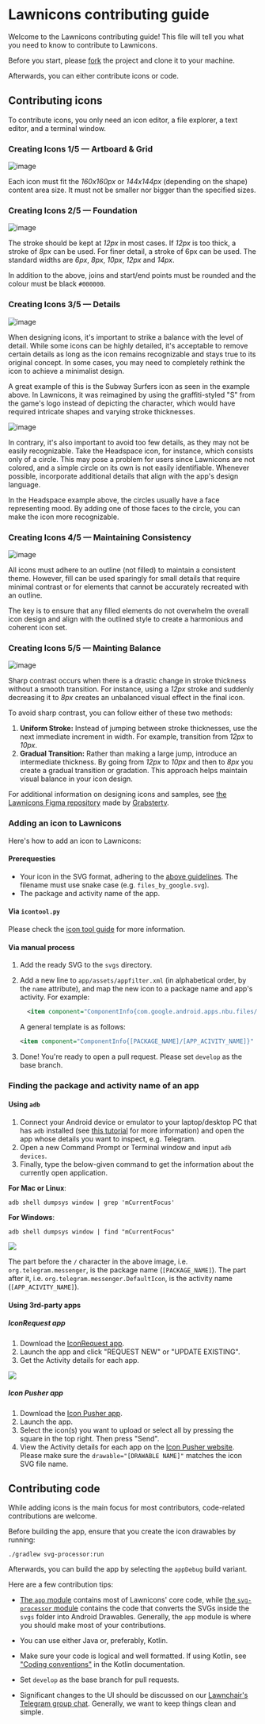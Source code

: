 # Lawnicons contributing guide
Welcome to the Lawnicons contributing guide! This file will tell you what you need to know to contribute to Lawnicons.

Before you start, please [fork](https://github.com/LawnchairLauncher/lawnicons/fork) the project and clone it to your machine. 

Afterwards, you can either contribute icons or code.

## Contributing icons
To contribute icons, you only need an icon editor, a file explorer, a text editor, and a terminal window.

### Creating Icons 1/5 — Artboard & Grid

![image](https://github.com/LawnchairLauncher/lawnicons/assets/49114212/49e82cef-616a-40b0-8f45-3372d1ac8c8d)

Each icon must fit the *160x160px* or *144x144px* (depending on the shape) content area size. It must not be smaller nor bigger than the specified sizes.

### Creating Icons 2/5 — Foundation

![image](https://github.com/LawnchairLauncher/lawnicons/assets/49114212/d4375238-1cee-4aff-818e-6806ca35ffff)

The stroke should be kept at *12px* in most cases. If *12px* is too thick, a stroke of *8px* can be used.
For finer detail, a stroke of 6px can be used. The standard widths are *6px*, *8px*, *10px*, *12px* and *14px*.

In addition to the above, joins and start/end points must be rounded and the colour must be black `#000000`. 

### Creating Icons 3/5 — Details

![image](https://github.com/LawnchairLauncher/lawnicons/assets/49114212/d1b86f84-2cf1-4ab7-b957-27c301a1af24)

When designing icons, it's important to strike a balance with the level of detail. While some icons can be highly detailed, it's acceptable to remove certain details as long as the icon remains recognizable and stays true to its original concept. In some cases, you may need to completely rethink the icon to achieve a minimalist design.

A great example of this is the Subway Surfers icon as seen in the example above. In Lawnicons, it was reimagined by using the graffiti-styled "S" from the game's logo instead of depicting the character, which would have required intricate shapes and varying stroke thicknesses.

![image](https://github.com/LawnchairLauncher/lawnicons/assets/49114212/47c12c25-7963-404a-aab0-caae0acd53ea)

In contrary, it's also important to avoid too few details, as they may not be easily recognizable. Take the Headspace icon, for instance, which consists only of a circle. This may pose a problem for users since Lawnicons are not colored, and a simple circle on its own is not easily identifiable. Whenever possible, incorporate additional details that align with the app's design language. 

In the Headspace example above, the circles usually have a face representing mood. By adding one of those faces to the circle, you can make the icon more recognizable.

### Creating Icons 4/5 — Maintaining Consistency

![image](https://github.com/LawnchairLauncher/lawnicons/assets/49114212/1acaaa67-dab4-4228-a038-7a886628e694)

All icons must adhere to an outline (not filled) to maintain a consistent theme. However, fill can be used sparingly for small details that require minimal contrast or for elements that cannot be accurately recreated with an outline. 

The key is to ensure that any filled elements do not overwhelm the overall icon design and align with the outlined style to create a harmonious and coherent icon set.

### Creating Icons 5/5 — Mainting Balance

![image](https://github.com/LawnchairLauncher/lawnicons/assets/49114212/b201d134-9e0a-4a30-9632-2238ad1a4dd7)

Sharp contrast occurs when there is a drastic change in stroke thickness without a smooth transition. For instance, using a *12px* stroke and suddenly decreasing it to *8px* creates an unbalanced visual effect in the final icon.

To avoid sharp contrast, you can follow either of these two methods:

1. **Uniform Stroke:** Instead of jumping between stroke thicknesses, use the next immediate increment in width. For example, transition from *12px* to *10px*.
2. **Gradual Transition:** Rather than making a large jump, introduce an intermediate thickness. By going from *12px* to *10px* and then to *8px* you create a gradual transition or gradation. This approach helps maintain visual balance in your icon design.

For additional information on designing icons and samples, see [the Lawnicons Figma repository](https://www.figma.com/community/file/1227718471680779613) made by [Grabstertv](https://github.com/Grabstertv).

### Adding an icon to Lawnicons
Here's how to add an icon to Lawnicons:

#### Prerequesties
* Your icon in the SVG format, adhering to the [above guidelines](#icon-guidelines). The filename must use snake case (e.g. `files_by_google.svg`).
* The package and activity name of the app.

#### Via `icontool.py`
Please check the [icon tool guide](/.github/icontool_guide.md) for more information.

#### Via manual process
1. Add the ready SVG to the `svgs` directory.

1. Add a new line to `app/assets/appfilter.xml` (in alphabetical order, by the `name` attribute), and map the new icon to a package name and app's activity. For example:

    ```xml
      <item component="ComponentInfo{com.google.android.apps.nbu.files/com.google.android.apps.nbu.files.home.HomeActivity}" drawable="files_by_google" name="Files by Google"/> 
    ```

    A general template is as follows:

    ```xml
    <item component="ComponentInfo{[PACKAGE_NAME]/[APP_ACIVITY_NAME]}" drawable="[DRAWABLE NAME]" name="[APP NAME]"/> 
    ```

1. Done! You're ready to open a pull request. Please set `develop` as the base branch.

### Finding the package and activity name of an app
#### Using `adb`
1. Connect your Android device or emulator to your laptop/desktop PC that has `adb` installed (see [this tutorial](https://www.xda-developers.com/install-adb-windows-macos-linux/) for more information) and open the app whose details you want to inspect, e.g. Telegram.
1. Open a new Command Prompt or Terminal window and input `adb devices`.
1. Finally, type the below-given command to get the information about the currently open application.

  **For Mac or Linux**:

  ```console
  adb shell dumpsys window | grep 'mCurrentFocus'  
  ```

  **For Windows**:

  ```console
  adb shell dumpsys window | find "mCurrentFocus"
  ```
  ![](images/contributing-image-3.png)

  The part before the `/` character in the above image, i.e. `org.telegram.messenger`, is the package name (`[PACKAGE_NAME]`). The part after it, i.e. `org.telegram.messenger.DefaultIcon`, is the activity name (`[APP_ACIVITY_NAME]`).

#### Using 3rd-party apps
##### IconRequest app
1. Download the [IconRequest app](https://github.com/Kaiserdragon2/IconRequest/releases). 
2. Launch the app and click "REQUEST NEW" or "UPDATE EXISTING".
3. Get the Activity details for each app.

![](images/contributing-image-4.png)
  
##### Icon Pusher app
1. Download the [Icon Pusher app](https://play.google.com/store/apps/details?id=dev.southpaw.iconpusher&hl=en&gl=US).
2. Launch the app.
3. Select the icon(s) you want to upload or select all by pressing the square in the top right. Then press "Send".
4. View the Activity details for each app on the [Icon Pusher website](https://iconpusher.com/). Please make sure the `drawable="[DRAWABLE NAME]"` matches the icon SVG file name.

## Contributing code
While adding icons is the main focus for most contributors, code-related contributions are welcome.

Before building the app, ensure that you create the icon drawables by running:

```console
./gradlew svg-processor:run
```

Afterwards, you can build the app by selecting the `appDebug` build variant.

Here are a few contribution tips:
- [The `app` module](https://github.com/LawnchairLauncher/lawnicons/tree/develop/app) contains most of Lawnicons' core code, while [the `svg-processor` module](https://github.com/LawnchairLauncher/lawnicons/tree/develop/svg-processor) contains the code that converts the SVGs inside the `svgs` folder into Android Drawables. Generally, the `app` module is where you should make most of your contributions.

- You can use either Java or, preferably, Kotlin.

- Make sure your code is logical and well formatted. If using Kotlin, see ["Coding conventions"](https://kotlinlang.org/docs/coding-conventions.html) in the Kotlin documentation.

- Set `develop` as the base branch for pull requests.

- Significant changes to the UI should be discussed on our [Lawnchair's Telegram group chat](https://t.me/lawnchairci). Generally, we want to keep things clean and simple.
